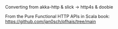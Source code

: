 Converting from akka-http & slick -> http4s & doobie

From the Pure Functional HTTP APIs in Scala book: 
https://github.com/jan0sch/pfhais/tree/main